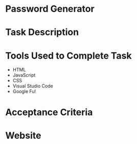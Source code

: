 # Password Generator

# Task Description

# Tools Used to Complete Task
* HTML
* JavaScript
* CSS
* Visual Studio Code
* Google Fu!

# Acceptance Criteria

# Website
